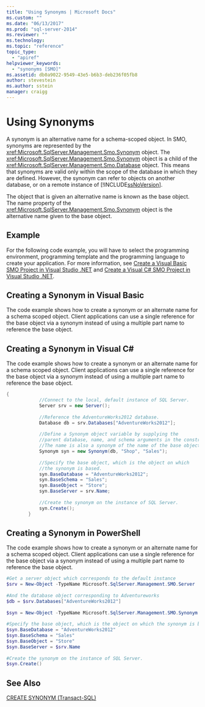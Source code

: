 ```yaml
---
title: "Using Synonyms | Microsoft Docs"
ms.custom: ""
ms.date: "06/13/2017"
ms.prod: "sql-server-2014"
ms.reviewer: ""
ms.technology: 
ms.topic: "reference"
topic_type: 
  - "apiref"
helpviewer_keywords: 
  - "synonyms [SMO]"
ms.assetid: db0a9022-9549-43e5-b6b3-deb236f05fb8
author: stevestein
ms.author: sstein
manager: craigg
---
```

# Using Synonyms
  A synonym is an alternative name for a schema-scoped object. In SMO, synonyms are represented by the <xref:Microsoft.SqlServer.Management.Smo.Synonym> object. The <xref:Microsoft.SqlServer.Management.Smo.Synonym> object is a child of the <xref:Microsoft.SqlServer.Management.Smo.Database> object. This means that synonyms are valid only within the scope of the database in which they are defined. However, the synonym can refer to objects on another database, or on a remote instance of [!INCLUDE[ssNoVersion](../../../includes/ssnoversion-md.md)].  
  
 The object that is given an alternative name is known as the base object. The name property of the <xref:Microsoft.SqlServer.Management.Smo.Synonym> object is the alternative name given to the base object.  
  
## Example  
 For the following code example, you will have to select the programming environment, programming template and the programming language to create your application. For more information, see [Create a Visual Basic SMO Project in Visual Studio .NET](../../../database-engine/dev-guide/create-a-visual-basic-smo-project-in-visual-studio-net.md) and [Create a Visual C&#35; SMO Project in Visual Studio .NET](../how-to-create-a-visual-csharp-smo-project-in-visual-studio-net.md).  
  
## Creating a Synonym in Visual Basic  
 The code example shows how to create a synonym or an alternate name for a schema scoped object. Client applications can use a single reference for the base object via a synonym instead of using a multiple part name to reference the base object.  
  
<!-- TODO: review snippet reference  [!CODE [SMO How to#SMO_VBSynonyms1](SMO How to#SMO_VBSynonyms1)]  -->  
  
## Creating a Synonym in Visual C#  
 The code example shows how to create a synonym or an alternate name for a schema scoped object. Client applications can use a single reference for the base object via a synonym instead of using a multiple part name to reference the base object.  
  
```csharp
{  
            //Connect to the local, default instance of SQL Server.   
            Server srv = new Server();  
  
            //Reference the AdventureWorks2012 database.   
            Database db = srv.Databases["AdventureWorks2012"];  
  
            //Define a Synonym object variable by supplying the   
            //parent database, name, and schema arguments in the constructor.   
            //The name is also a synonym of the name of the base object.   
            Synonym syn = new Synonym(db, "Shop", "Sales");  
  
            //Specify the base object, which is the object on which   
            //the synonym is based.   
            syn.BaseDatabase = "AdventureWorks2012";  
            syn.BaseSchema = "Sales";  
            syn.BaseObject = "Store";  
            syn.BaseServer = srv.Name;  
  
            //Create the synonym on the instance of SQL Server.   
            syn.Create();  
        }  
```  
  
## Creating a Synonym in PowerShell  
 The code example shows how to create a synonym or an alternate name for a schema scoped object. Client applications can use a single reference for the base object via a synonym instead of using a multiple part name to reference the base object.  
  
```powershell
#Get a server object which corresponds to the default instance  
$srv = New-Object -TypeName Microsoft.SqlServer.Management.SMO.Server  
  
#And the database object corresponding to Adventureworks  
$db = $srv.Databases["AdventureWorks2012"]  
  
$syn = New-Object -TypeName Microsoft.SqlServer.Management.SMO.Synonym -ArgumentList $db, "Shop", "Sales"  
  
#Specify the base object, which is the object on which the synonym is based.  
$syn.BaseDatabase = "AdventureWorks2012"  
$syn.BaseSchema = "Sales"  
$syn.BaseObject = "Store"  
$syn.BaseServer = $srv.Name  
  
#Create the synonym on the instance of SQL Server.  
$syn.Create()  
```  
  
## See Also  
 [CREATE SYNONYM &#40;Transact-SQL&#41;](/sql/t-sql/statements/create-synonym-transact-sql)  
